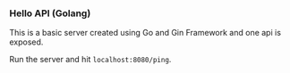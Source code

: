 ### Hello API (Golang)

This is a basic server created using Go and Gin Framework and one api is exposed.

Run the server and hit `localhost:8080/ping`.
